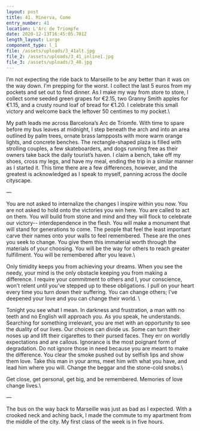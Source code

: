 ```yaml
---
layout: post
title: 41. Minerva, Come
entry_number: 41
location: L'Arc de Triompfe
date: 2020-12-13T16:45:05.701Z
length_layout: Large
component_type: l_1
file: /assets/uploads/3_41alt.jpg
file_2: /assets/uploads/3_41_inline1.jpg
file_3: /assets/uploads/3_40.jpg
---
```

I’m not expecting the ride back to Marseille to be any better than it was on the way down. I’m prepping for the worst. I collect the last 5 euros from my pockets and set out to find dinner. As I make my way from store to store, I collect some seeded green grapes for €2.15, two Granny Smith apples for €1.15, and a crusty round loaf of bread for €1.20. I celebrate this small victory and welcome back the leftover 50 centimes to my pocket.\
 
My path leads me across Barcelona’s Arc de Triomfe. With time to spare before my bus leaves at midnight, I step beneath the arch and into an area outlined by palm trees, ornate brass lampposts with more warm orange lights, and concrete benches. The rectangle-shaped plaza is filled with strolling couples, a few skateboarders, and dogs running free as their owners take back the daily tourist’s haven. I claim a bench, take off my shoes, cross my legs, and have my meal, ending the trip in a similar manner as I started it. This time there are a few differences, however, and the greatest is acknowledged as I speak to myself, panning across the docile cityscape. 

—

You are not asked to internalize the changes I inspire within you now. You are not asked to hold onto the victories you win here. You are called to act on them. You will build from stone and mind and they will flock to celebrate our victory-- interdependence in the flesh. You will make a monument that will stand for generations to come. The people that feel the least important carve their names onto your walls to feel remembered. These are the ones you seek to change. You give them this immaterial worth through the materials of your choosing. You will be the way for others to reach greater fulfillment. You will be remembered after you leave.\

Only timidity keeps you from achieving your dreams. When you see the needy, your mind is the only obstacle keeping you from making a difference. I require your commitment to others and I, your conscience, won’t relent until you’ve stepped up to these obligations. I pull on your heart every time you turn down their suffering. You can change others; I’ve deepened your love and you can change their world. \

Tonight you see what I mean. In darkness and frustration, a man with no teeth and no English will approach you. As you speak, he understands. Searching for something irrelevant, you are met with an opportunity to see the duality of our lives. Our choices can divide us. Some can turn their noses up and lift their cigarettes to their pursed faces. They err on worldly expectations and are callous. Ignorance is the most poignant form of degradation. Do not ignore those in need because you are meant to make the difference. You clear the smoke pushed out by selfish lips and show them love. Take this man in your arms, meet him with what you have, and lead him where you will. Change the beggar and the stone-cold snobs.\

Get close, get personal, get big, and be remembered. Memories of love change lives.\

— 

The bus on the way back to Marseille was just as bad as I expected. With a crooked neck and aching back, I made the commute to my apartment from the middle of the city. My first class of the week is in five hours.